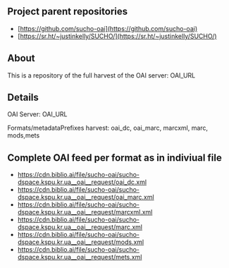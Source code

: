## Project parent repositories

 * [https://github.com/sucho-oai](https://github.com/sucho-oai)
 * [https://sr.ht/~justinkelly/SUCHO/](https://sr.ht/~justinkelly/SUCHO/)

## About

This is a repository of the full harvest of the OAI server: OAI_URL

## Details

OAI Server: 
OAI_URL

Formats/metadataPrefixes harvest: oai_dc, oai_marc, marcxml, marc, mods,mets

## Complete OAI feed per format as in indiviual file

* https://cdn.biblio.ai/file/sucho-oai/sucho-dspace.kspu.kr.ua__oai__request/oai_dc.xml
* https://cdn.biblio.ai/file/sucho-oai/sucho-dspace.kspu.kr.ua__oai__request/oai_marc.xml
* https://cdn.biblio.ai/file/sucho-oai/sucho-dspace.kspu.kr.ua__oai__request/marcxml.xml
* https://cdn.biblio.ai/file/sucho-oai/sucho-dspace.kspu.kr.ua__oai__request/marc.xml
* https://cdn.biblio.ai/file/sucho-oai/sucho-dspace.kspu.kr.ua__oai__request/mods.xml
* https://cdn.biblio.ai/file/sucho-oai/sucho-dspace.kspu.kr.ua__oai__request/mets.xml
